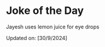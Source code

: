 # Joke of the Day

<!-- #joke -->
Jayesh uses lemon juice for eye drops

Updated on: [30/9/2024]
<!-- #jokeEnd -->